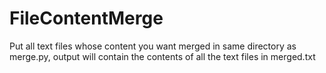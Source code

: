 # FileContentMerge

Put all text files whose content you want merged in same directory as merge.py, output will contain the contents of all the text files in merged.txt
